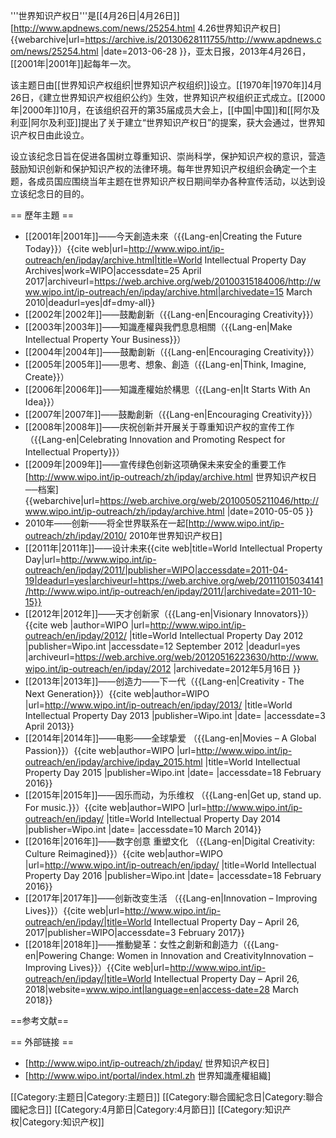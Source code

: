 '''世界知识产权日'''是[[4月26日|4月26日]]<ref>[http://www.apdnews.com/news/25254.html 4.26世界知识产权日] {{webarchive|url=https://archive.is/20130628111755/http://www.apdnews.com/news/25254.html |date=2013-06-28 }}，亚太日报，2013年4月26日</ref>，[[2001年|2001年]]起每年一次。

该主题日由[[世界知识产权组织|世界知识产权组织]]设立。[[1970年|1970年]]4月26日，《建立世界知识产权组织公约》生效，世界知识产权组织正式成立。[[2000年|2000年]]10月，在该组织召开的第35届成员大会上，[[中国|中国]]和[[阿尔及利亚|阿尔及利亚]]提出了关于建立“世界知识产权日”的提案，获大会通过，世界知识产权日由此设立。

设立该纪念日旨在促进各国树立尊重知识、崇尚科学，保护知识产权的意识，营造鼓励知识创新和保护知识产权的法律环境。每年世界知识产权组织会确定一个主题，各成员国应围绕当年主题在世界知识产权日期间举办各种宣传活动，以达到设立该纪念日的目的。

== 歷年主題 ==
* [[2001年|2001年]]——今天創造未來（{{Lang-en|Creating the Future Today}}）<ref name="World Intellectual Property Day Archives">{{cite web|url=http://www.wipo.int/ip-outreach/en/ipday/archive.html|title=World Intellectual Property Day Archives|work=WIPO|accessdate=25 April 2017|archiveurl=https://web.archive.org/web/20100315184006/http://www.wipo.int/ip-outreach/en/ipday/archive.html|archivedate=15 March 2010|deadurl=yes|df=dmy-all}}</ref>
* [[2002年|2002年]]——鼓勵創新（{{Lang-en|Encouraging Creativity}}）<ref name="World Intellectual Property Day Archives"/>
* [[2003年|2003年]]——知識產權與我們息息相關（{{Lang-en|Make Intellectual Property Your Business}}）<ref name="World Intellectual Property Day Archives"/>
* [[2004年|2004年]]——鼓勵創新（{{Lang-en|Encouraging Creativity}}）<ref name="World Intellectual Property Day Archives"/>
* [[2005年|2005年]]——思考、想象、創造（{{Lang-en|Think, Imagine, Create}}）<ref name="World Intellectual Property Day Archives"/>
* [[2006年|2006年]]——知識產權始於構思（{{Lang-en|It Starts With An Idea}}）<ref name="World Intellectual Property Day Archives"/>
* [[2007年|2007年]]——鼓勵創新（{{Lang-en|Encouraging Creativity}}）<ref name="World Intellectual Property Day Archives"/>
* [[2008年|2008年]]——庆祝创新并开展关于尊重知识产权的宣传工作（{{Lang-en|Celebrating Innovation and Promoting Respect for Intellectual Property}}）
* [[2009年|2009年]]——宣传绿色创新这项确保未来安全的重要工作<ref>[http://www.wipo.int/ip-outreach/zh/ipday/archive.html 世界知识产权日──档案] {{webarchive|url=https://web.archive.org/web/20100505211046/http://www.wipo.int/ip-outreach/zh/ipday/archive.html |date=2010-05-05 }}</ref>
* 2010年——创新——将全世界联系在一起<ref>[http://www.wipo.int/ip-outreach/zh/ipday/2010/ 2010年世界知识产权日]</ref>
* [[2011年|2011年]]——设计未来<ref>{{cite web|title=World Intellectual Property Day|url=http://www.wipo.int/ip-outreach/en/ipday/2011/|publisher=WIPO|accessdate=2011-04-19|deadurl=yes|archiveurl=https://web.archive.org/web/20111015034141/http://www.wipo.int/ip-outreach/en/ipday/2011/|archivedate=2011-10-15}}</ref>
* [[2012年|2012年]]——天才创新家（{{Lang-en|Visionary Innovators}}）<ref>{{cite web |author=WIPO |url=http://www.wipo.int/ip-outreach/en/ipday/2012/ |title=World Intellectual Property Day 2012 |publisher=Wipo.int |accessdate=12 September 2012 |deadurl=yes |archiveurl=https://web.archive.org/web/20120516223630/http://www.wipo.int/ip-outreach/en/ipday/2012 |archivedate=2012年5月16日 }}</ref>
* [[2013年|2013年]]——创造力——下一代（{{Lang-en|Creativity - The Next Generation}}）<ref>{{cite web|author=WIPO |url=http://www.wipo.int/ip-outreach/en/ipday/2013/ |title=World Intellectual Property Day 2013 |publisher=Wipo.int |date= |accessdate=3 April 2013}}</ref>
* [[2014年|2014年]]——电影——全球挚爱 （{{Lang-en|Movies – A Global Passion}}）<ref>{{cite web|author=WIPO |url=http://www.wipo.int/ip-outreach/en/ipday/archive/ipday_2015.html |title=World Intellectual Property Day 2015 |publisher=Wipo.int |date= |accessdate=18 February 2016}}</ref>
* [[2015年|2015年]]——因乐而动，为乐维权 （{{Lang-en|Get up, stand up. For music.}}）<ref>{{cite web|author=WIPO |url=http://www.wipo.int/ip-outreach/en/ipday/ |title=World Intellectual Property Day 2014 |publisher=Wipo.int |date= |accessdate=10 March 2014}}</ref>
* [[2016年|2016年]]——数字创意 重塑文化 （{{Lang-en|Digital Creativity: Culture Reimagined}}）<ref>{{cite web|author=WIPO |url=http://www.wipo.int/ip-outreach/en/ipday/ |title=World Intellectual Property Day 2016 |publisher=Wipo.int |date= |accessdate=18 February 2016}}</ref>
* [[2017年|2017年]]——创新改变生活 （{{Lang-en|Innovation – Improving Lives}}）<ref>{{cite web|url=http://www.wipo.int/ip-outreach/en/ipday/|title=World Intellectual Property Day – April 26, 2017|publisher=WIPO|accessdate=3 February 2017}}</ref>
* [[2018年|2018年]]——推動變革：女性之創新和創造力（{{Lang-en|Powering Change: Women in Innovation and CreativityInnovation – Improving Lives}}）<ref>{{Cite web|url=http://www.wipo.int/ip-outreach/en/ipday/|title=World Intellectual Property Day – April 26, 2018|website=www.wipo.int|language=en|access-date=28 March 2018}}</ref>

==参考文献==
<div class="references-small">
<references></references>
</div>

== 外部链接 ==
* [http://www.wipo.int/ip-outreach/zh/ipday/ 世界知识产权日]
* [http://www.wipo.int/portal/index.html.zh 世界知識產權組織]

[[Category:主题日|Category:主题日]]
[[Category:聯合國紀念日|Category:聯合國紀念日]]
[[Category:4月節日|Category:4月節日]]
[[Category:知识产权|Category:知识产权]]